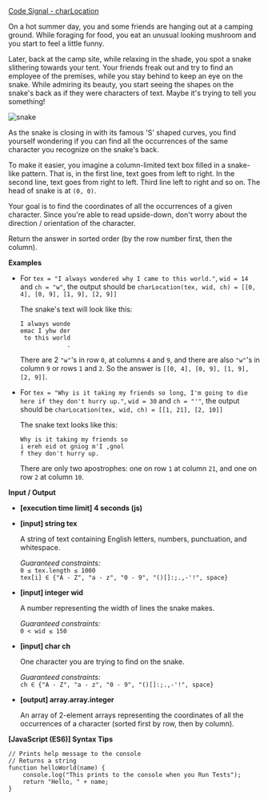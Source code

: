 <div><a href="https://app.codesignal.com/challenge/fy3iZcCkd54Ef3AjC" target="_blank">Code Signal - charLocation</a></div>
<div class="markdown"><p>On a hot summer day, you and some friends are hanging out at a camping ground. While foraging for food, you eat an unusual looking mushroom and you start to feel a little funny.</p>
<p>Later, back at the camp site, while relaxing in the shade, you spot a snake slithering towards your tent. Your friends freak out and try to find an employee of the premises, while you stay behind to keep an eye on the snake. While admiring its beauty, you start seeing the shapes on the snake's back as if they were characters of text. Maybe it's trying to tell you something!</p>
<p><img src="https://i.imgur.com/byMektW.png" alt="snake"></p>
<p>As the snake is closing in with its famous 'S' shaped curves, you find yourself wondering if you can find all the occurrences of the same character you recognize on the snake's back.</p>
<p>To make it easier, you imagine a column-limited text box filled in a snake-like pattern. That is, in the first line, text goes from left to right. In the second line, text goes from right to left. Third line left to right and so on. The head of snake is at <code>(0, 0)</code>.</p>
<p>Your goal is to find the coordinates of all the occurrences of a given character. Since you're able to read upside-down, don't worry about the direction / orientation of the character.</p>
<p>Return the answer in sorted order (by the row number first, then the column).</p>
<p><strong>Examples</strong></p>
<ul>
<li>
<p>For <code>tex = "I always wondered why I came to this world."</code>, <code>wid = 14</code> and <code>ch = "w"</code>, the output should be <code>charLocation(tex, wid, ch) = [[0, 4], [0, 9], [1, 9], [2, 9]]</code></p>
<p>The snake's text will look like this:</p>
<pre><code>I always wonde
emac I yhw der
 to this world
             .
</code></pre>
<p>There are 2 <code>"w"</code>'s in row <code>0</code>, at columns <code>4</code> and <code>9</code>, and there are also <code>"w"</code>'s in column <code>9</code> or rows <code>1</code> and <code>2</code>. So the answer is <code>[[0, 4], [0, 9], [1, 9], [2, 9]]</code>.</p>
</li>
<li>
<p>For <code>tex = "Why is it taking my friends so long, I'm going to die here if they don't hurry up."</code>, <code>wid = 30</code> and <code>ch = "'"</code>, the output should be <code>charLocation(tex, wid, ch) = [[1, 21], [2, 10]]</code></p>
<p>The snake text looks like this:</p>
<pre><code>Why is it taking my friends so
i ereh eid ot gniog m'I ,gnol 
f they don't hurry up.
</code></pre>
<p>There are only two apostrophes: one on row <code>1</code> at column <code>21</code>, and one on row <code>2</code> at column <code>10</code>.</p>
</li>
</ul>
<p><strong>Input / Output</strong></p>
<ul>
<li>
<p><strong>[execution time limit] 4 seconds (js)</strong></p>
</li>
<li>
<p><strong>[input] string tex</strong></p>
<p>A string of text containing English letters, numbers, punctuation, and whitespace.</p>
<p><em>Guaranteed constraints:</em><br>
<code>0 ≤ tex.length ≤ 1000</code><br>
<code>tex[i] ∈ {"A - Z", "a - z", "0 - 9", "()[]:;.,-'!", space}</code></p>
</li>
<li>
<p><strong>[input] integer wid</strong></p>
<p>A number representing the width of lines the snake makes.</p>
<p><em>Guaranteed constraints:</em><br>
<code>0 &lt; wid ≤ 150</code></p>
</li>
<li>
<p><strong>[input] char ch</strong></p>
<p>One character you are trying to find on the snake.</p>
<p><em>Guaranteed constraints:</em><br>
<code>ch ∈ {"A - Z", "a - z", "0 - 9", "()[]:;.,-'!", space}</code></p>
</li>
<li>
<p><strong>[output] array.array.integer</strong></p>
<p>An array of 2-element arrays representing the coordinates of all the occurrences of a character (sorted first by row, then by column).</p>
</li>
</ul>
<p><strong>[JavaScript (ES6)] Syntax Tips</strong></p>
<pre><code class="language-javascript"><span class="hljs-comment">// Prints help message to the console</span>
<span class="hljs-comment">// Returns a string</span>
<span class="hljs-function"><span class="hljs-keyword">function</span> <span class="hljs-title">helloWorld</span>(<span class="hljs-params">name</span>) </span>{
    <span class="hljs-built_in">console</span>.log(<span class="hljs-string">"This prints to the console when you Run Tests"</span>);
    <span class="hljs-keyword">return</span> <span class="hljs-string">"Hello, "</span> + name;
}

</code></pre>
</div>